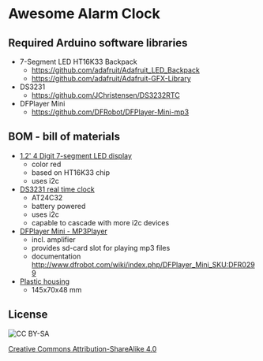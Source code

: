 Awesome Alarm Clock
===================


Required Arduino software libraries
-----------------------------------

* 7-Segment LED HT16K33 Backpack
   * https://github.com/adafruit/Adafruit_LED_Backpack
   * https://github.com/adafruit/Adafruit-GFX-Library
* DS3231
   * https://github.com/JChristensen/DS3232RTC
* DFPlayer Mini
   * https://github.com/DFRobot/DFPlayer-Mini-mp3


BOM - bill of materials
-----------------------

* [1.2' 4 Digit 7-segment LED display](https://www.adafruit.com/products/1270)
   * color red
   * based on HT16K33 chip
   * uses i2c
* [DS3231 real time clock](http://www.ebay.de/itm/111982694049)
   * AT24C32
   * battery powered
   * uses i2c
   * capable to cascade with more i2c devices
* [DFPlayer Mini - MP3Player](http://www.ebay.de/itm/172128870456)
   * incl. amplifier
   * provides sd-card slot for playing mp3 files
   * documentation http://www.dfrobot.com/wiki/index.php/DFPlayer_Mini_SKU:DFR0299
* [Plastic housing](http://www.ebay.de/itm/361554581903)
   * 145x70x48 mm

License
-------

![CC BY-SA](http://mirrors.creativecommons.org/presskit/buttons/88x31/png/by-sa.png)

[Creative Commons Attribution-ShareAlike 4.0](https://creativecommons.org/licenses/by-sa/4.0/legalcode)
